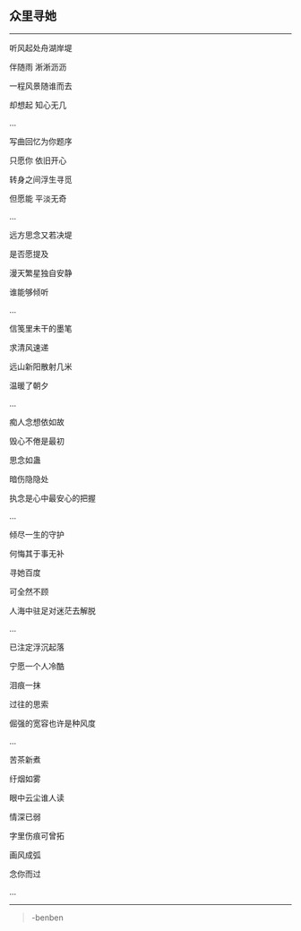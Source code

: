 众里寻她
---


---
听风起处舟湖岸堤

伴随雨 淅淅沥沥

一程风景随谁而去

却想起 知心无几

...

写曲回忆为你题序

只愿你 依旧开心

转身之间浮生寻觅

但愿能 平淡无奇

...

远方思念又若决堤

是否愿提及

漫天繁星独自安静

谁能够倾听

...

信笺里未干的墨笔

求清风速递

远山新阳散射几米

温暖了朝夕

...

痴人念想依如故

毁心不倦是最初

思念如蛊

暗伤隐隐处

执念是心中最安心的把握

...

倾尽一生的守护

何悔其于事无补

寻她百度

可全然不顾

人海中驻足对迷茫去解脱

...

已注定浮沉起落

宁愿一个人冷酷

泪痕一抹

过往的思索

倔强的宽容也许是种风度

...

苦茶新煮

纡烟如雾

眼中云尘谁人读

情深已弱

字里伤痕可曾拓

画风成弧

念你而过

...

---

>-benben